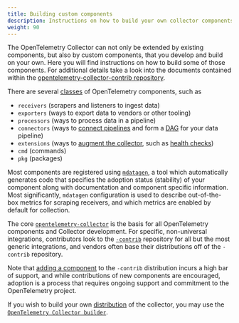 ```yaml
---
title: Building custom components
description: Instructions on how to build your own collector components
weight: 90
---
```


The OpenTelemetry Collector can not only be extended by existing components, but
also by custom components, that you develop and build on your own. Here you will
find instructions on how to build some of those components. For additional
details take a look into the documents contained within the
[opentelemetry-collector-contrib repository](https://github.com/open-telemetry/opentelemetry-collector-contrib/blob/main/README.md).


There are several [classes](https://github.com/open-telemetry/opentelemetry-collector/blob/main/cmd/mdatagen/main.go#L184) of OpenTelemetry components, such as
- `receivers` (scrapers and listeners to ingest data)
- `exporters` (ways to export data to vendors or other tooling)
- `processors` (ways to process data in a pipeline)
- `connectors` (ways to [connect pipelines](./connector/) and form a [DAG](https://en.wikipedia.org/wiki/Directed_acyclic_graph) for your data pipeline)
- `extensions` (ways to [augment the collector](https://github.com/open-telemetry/opentelemetry-collector/blob/main/extension/README.md), such as [health checks](https://github.com/open-telemetry/opentelemetry-collector-contrib/blob/main/extension/healthcheckextension/README.md))
- `cmd` (commands)
- `pkg` (packages)

Most components are registered using [`mdatagen`](https://github.com/open-telemetry/opentelemetry-collector/tree/main/cmd/mdatagen), a tool which automatically generates code that specifies the adoption
status (stability) of your component along with documentation and component specific information. Most significantly, `mdatagen` configuration is used to describe out-of-the-box metrics for scraping receivers, and which metrics are enabled by default for collection.


The core [`opentelemetry-collector`](https://github.com/open-telemetry/opentelemetry-collector/blob/main/README.md) is the basis for all OpenTelemetry components and Collector development. For specific, non-universal integrations, contributors look to the [`-contrib`](https://github.com/open-telemetry/opentelemetry-collector-contrib/blob/main/README.md) repository for all but the most generic integrations, and vendors often base their distributions off of the `-contrib` repository.

Note that [adding a component](https://github.com/open-telemetry/opentelemetry-collector-contrib/blob/main/CONTRIBUTING.md#adding-new-components) to the `-contrib` distribution incurs a high bar of support, and while contributions of new components are encouraged, adoption is a process that requires ongoing support and commitment to the OpenTelemetry project.

If you wish to build your own [distribution](../distributions/) of the collector, you may use the [`OpenTelemetry Collector builder`](../custom-collector).
